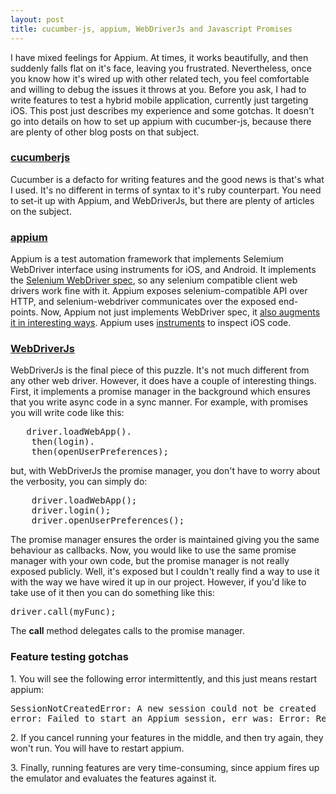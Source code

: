 ```yaml
---
layout: post
title: cucumber-js, appium, WebDriverJs and Javascript Promises
---
```


I have mixed feelings for Appium. At times, it works beautifully, and then suddenly falls flat on it's face, leaving you frustrated. Nevertheless, once you know how it's wired up with other related tech, you feel comfortable and willing to debug the issues it throws at you. Before you ask, I had to write features to test a hybrid mobile application, currently just targeting iOS. This post just describes my experience and some gotchas. It doesn't go into details on how to set up appium with cucumber-js, because there are plenty of other blog posts on that subject.

### [cucumberjs](<https://github.com/cucumber/cucumber-js>)

Cucumber is a defacto for writing features and the good news is that's what I used. It's no different in terms of syntax to it's ruby counterpart. You need to set-it up with Appium, and WebDriverJs, but there are plenty of articles on the subject.

### [appium](<https://github.com/appium/appium/>)

Appium is a test automation framework that implements Selemium WebDriver interface using instruments for iOS, and Android. It implements the [Selenium WebDriver spec](<https://code.google.com/p/selenium/wiki/JsonWireProtocol>), so any selenium compatible client web drivers work fine with it. Appium exposes selenium-compatible API over HTTP, and selenium-webdriver communicates over the exposed end-points. Now, Appium not just implements WebDriver spec, it [also augments it in interesting ways](<https://github.com/appium/appium/blob/master/docs/gestures.md>). Appium uses [instruments](<https://developer.apple.com/library/mac/documentation/developertools/conceptual/instrumentsuserguide/Introduction/Introduction.html>) to inspect iOS code.

### [WebDriverJs](<https://code.google.com/p/selenium/wiki/WebDriverJs>)

WebDriverJs is the final piece of this puzzle. It's not much different from any other web driver. However, it does have a couple of interesting things. First, it implements a promise manager in the background which ensures that you write async code in a sync manner. For example, with promises you will write code like this:

<pre>   driver.loadWebApp().
    then(login).
    then(openUserPreferences);
</pre>

but, with WebDriverJs the promise manager, you don't have to worry about the verbosity, you can simply do:

<pre>    driver.loadWebApp();
    driver.login();
    driver.openUserPreferences();
</pre>

The promise manager ensures the order is maintained giving you the same behaviour as callbacks. Now, you would like to use the same promise manager with your own code, but the promise manager is not really exposed publicly. Well, it's exposed but I couldn't really find a way to use it with the way we have wired it up in our project. However, if you'd like to take use of it then you can do something like this:

<pre>driver.call(myFunc);
</pre>

The **call** method delegates calls to the promise manager.

### Feature testing gotchas

1\. You will see the following error intermittently, and this just means restart appium:

<pre>SessionNotCreatedError: A new session could not be created 
error: Failed to start an Appium session, err was: Error: Requested a new session but one was in progress
</pre>

2\. If you cancel running your features in the middle, and then try again, they won't run. You will have to restart appium.

3\. Finally, running features are very time-consuming, since appium fires up the emulator and evaluates the features against it.